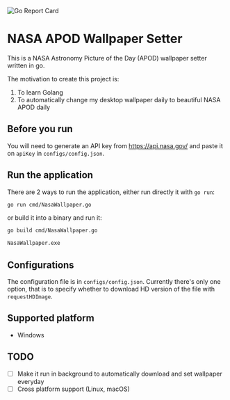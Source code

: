 ![Go Report Card](https://goreportcard.com/badge/github.com/jeffreyooi/nasa-apod-wallpaper)

# NASA APOD Wallpaper Setter

This is a NASA Astronomy Picture of the Day (APOD) wallpaper setter written in go.

The motivation to create this project is:
1. To learn Golang
2. To automatically change my desktop wallpaper daily to beautiful NASA APOD daily

## Before you run
You will need to generate an API key from https://api.nasa.gov/ and paste it on `apiKey` in `configs/config.json`. 

## Run the application

There are 2 ways to run the application, either run directly it with `go run`:
```sh
go run cmd/NasaWallpaper.go
```
or build it into a binary and run it:
```sh
go build cmd/NasaWallpaper.go

NasaWallpaper.exe
```

## Configurations
The configuration file is in `configs/config.json`. Currently there's only one option, that is to specify whether to download HD version of the file with `requestHDImage`.

## Supported platform
- Windows

## TODO
- [ ] Make it run in background to automatically download and set wallpaper everyday
- [ ] Cross platform support (Linux, macOS)
